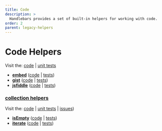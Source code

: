 ```yaml
---
title: Code
description: >
  Handlebars provides a set of built-in helpers for working with code. These helpers are used to format and manipulate code snippets, making it easier to display code in a readable format.
order: 2
parent: legacy-helpers
---
```


# Code Helpers

Visit the: [code](https://github.com/jaredwray/fumanchu/tree/main/helpers/lib/code.js) | [unit tests](https://github.com/jaredwray/fumanchu/tree/main/helpers/test/code.js)

* **[embed](#embed)** ([code](https://github.com/jaredwray/fumanchu/tree/main/helpers/lib/code.js#L23) | [tests](https://github.com/jaredwray/fumanchu/tree/main/helpers/test/code.js#L10))
* **[gist](#gist)** ([code](https://github.com/jaredwray/fumanchu/tree/main/helpers/lib/code.js#L45) | [tests](https://github.com/jaredwray/fumanchu/tree/main/helpers/test/code.js#L62))
* **[jsfiddle](#jsfiddle)** ([code](https://github.com/jaredwray/fumanchu/tree/main/helpers/lib/code.js#L60) | [tests](https://github.com/jaredwray/fumanchu/tree/main/helpers/test/code.js#L69))

### [collection helpers](#collection)

Visit the: [code](lib/collection.js) | [unit tests](test/collection.js) | [issues](https://github.com/jonathas/handlebars-helpers/issues?utf8=%E2%9C%93&q=is%3Aissue+is%3Aopen+collection+helpers))

* **[isEmpty](#isEmpty)** ([code](lib/collection.js#L31) | [tests](test/collection.js#L14))
* **[iterate](#iterate)** ([code](lib/collection.js#L59) | [tests](test/collection.js#L68))
